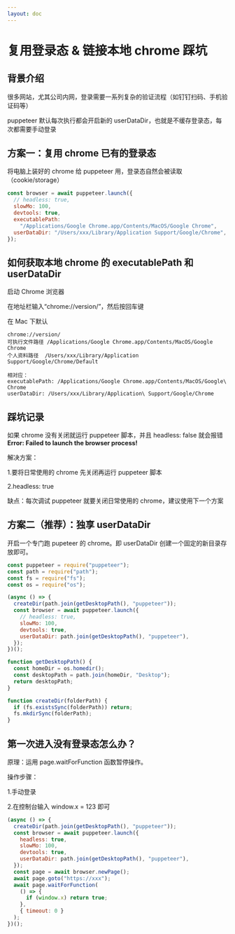 ```yaml
---
layout: doc
---
```


# 复用登录态 & 链接本地 chrome 踩坑

## 背景介绍

很多网站，尤其公司内网，登录需要一系列复杂的验证流程（如钉钉扫码、手机验证码等）

puppeteer 默认每次执行都会开启新的 userDataDir，也就是不缓存登录态，每次都需要手动登录

## 方案一：复用 chrome 已有的登录态

将电脑上装好的 chrome 给 puppeteer 用，登录态自然会被读取（cookie/storage）

```js
const browser = await puppeteer.launch({
  // headless: true,
  slowMo: 100,
  devtools: true,
  executablePath:
    "/Applications/Google Chrome.app/Contents/MacOS/Google Chrome",
  userDataDir: "/Users/xxx/Library/Application Support/Google/Chrome",
});
```

## 如何获取本地 chrome 的 executablePath 和 userDataDir

启动 Chrome 浏览器

在地址栏输入“chrome://version/”，然后按回车键

在 Mac 下默认

```
chrome://version/
可执行文件路径	/Applications/Google Chrome.app/Contents/MacOS/Google Chrome
个人资料路径	/Users/xxx/Library/Application Support/Google/Chrome/Default

相对应：
executablePath: /Applications/Google Chrome.app/Contents/MacOS/Google\ Chrome
userDataDir: /Users/xxx/Library/Application\ Support/Google/Chrome

```

## 踩坑记录

如果 chrome 没有关闭就运行 puppeteer 脚本，并且 headless: false 就会报错**Error: Failed to launch the browser process!**

解决方案：

1.要将日常使用的 chrome 先关闭再运行 puppeteer 脚本

2.headless: true

缺点：每次调试 puppeteer 就要关闭日常使用的 chrome，建议使用下一个方案

## 方案二（推荐）：独享 userDataDir

开启一个专门跑 pupeteer 的 chrome。即 userDataDir 创建一个固定的新目录存放即可。

```js
const puppeteer = require("puppeteer");
const path = require("path");
const fs = require("fs");
const os = require("os");

(async () => {
  createDir(path.join(getDesktopPath(), "puppeteer"));
  const browser = await puppeteer.launch({
    // headless: true,
    slowMo: 100,
    devtools: true,
    userDataDir: path.join(getDesktopPath(), "puppeteer"),
  });
})();

function getDesktopPath() {
  const homeDir = os.homedir();
  const desktopPath = path.join(homeDir, "Desktop");
  return desktopPath;
}

function createDir(folderPath) {
  if (fs.existsSync(folderPath)) return;
  fs.mkdirSync(folderPath);
}
```

## 第一次进入没有登录态怎么办？

原理：运用 page.waitForFunction 函数暂停操作。

操作步骤：

1.手动登录

2.在控制台输入 window.x = 123 即可

```js
(async () => {
  createDir(path.join(getDesktopPath(), "puppeteer"));
  const browser = await puppeteer.launch({
    headless: true,
    slowMo: 100,
    devtools: true,
    userDataDir: path.join(getDesktopPath(), "puppeteer"),
  });
  const page = await browser.newPage();
  await page.goto("https://xxx");
  await page.waitForFunction(
    () => {
      if (window.x) return true;
    },
    { timeout: 0 }
  );
})();
```
